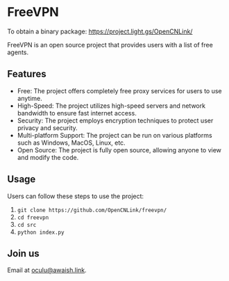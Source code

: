 # FreeVPN

To obtain a binary package: https://project.light.gs/OpenCNLink/

FreeVPN is an open source project that provides users with a list of free agents.

## Features

- Free: The project offers completely free proxy services for users to use anytime.
- High-Speed: The project utilizes high-speed servers and network bandwidth to ensure fast internet access.
- Security: The project employs encryption techniques to protect user privacy and security.
- Multi-platform Support: The project can be run on various platforms such as Windows, MacOS, Linux, etc.
- Open Source: The project is fully open source, allowing anyone to view and modify the code.

## Usage

Users can follow these steps to use the project:

1. ```git clone https://github.com/OpenCNLink/freevpn/```
2. ```cd freevpn```
3. ```cd src```
4. ```python index.py```
   
## Join us

Email at oculu@awaish.link.

